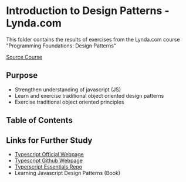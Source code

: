 # Introduction to Design Patterns - Lynda.com

This folder contains the results of exercises from the Lynda.com course "Programming Foundations: Design Patterns"

[Source Course](https://www.lynda.com/Developer-Programming-Foundations-tutorials/Foundations-Programming-Design-Patterns/135365-2.html)

## Purpose

- Strengthen understanding of javascript (JS)
- Learn and exercise traditional object oriented design patterns
- Exercise traditional object oriented principles

## Table of Contents

## Links for Further Study

- [Typescript Official Webpage](https://www.typescriptlang.org/)
- [Typescript Github Webpage](https://github.com/Microsoft/TypeScript)
- [Typerscript Essentials Repo](https://github.com/mtanzim/TypeScriptEssentialTraining)
- Learning Javascript Design Patterns (Book)
